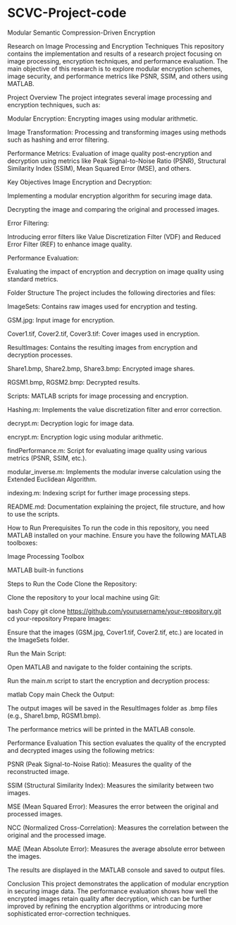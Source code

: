 # SCVC-Project-code
Modular Semantic Compression-Driven Encryption

Research on Image Processing and Encryption Techniques
This repository contains the implementation and results of a research project focusing on image processing, encryption techniques, and performance evaluation. The main objective of this research is to explore modular encryption schemes, image security, and performance metrics like PSNR, SSIM, and others using MATLAB.

Project Overview
The project integrates several image processing and encryption techniques, such as:

Modular Encryption: Encrypting images using modular arithmetic.

Image Transformation: Processing and transforming images using methods such as hashing and error filtering.

Performance Metrics: Evaluation of image quality post-encryption and decryption using metrics like Peak Signal-to-Noise Ratio (PSNR), Structural Similarity Index (SSIM), Mean Squared Error (MSE), and others.

Key Objectives
Image Encryption and Decryption:

Implementing a modular encryption algorithm for securing image data.

Decrypting the image and comparing the original and processed images.

Error Filtering:

Introducing error filters like Value Discretization Filter (VDF) and Reduced Error Filter (REF) to enhance image quality.

Performance Evaluation:

Evaluating the impact of encryption and decryption on image quality using standard metrics.

Folder Structure
The project includes the following directories and files:

ImageSets: Contains raw images used for encryption and testing.

GSM.jpg: Input image for encryption.

Cover1.tif, Cover2.tif, Cover3.tif: Cover images used in encryption.

ResultImages: Contains the resulting images from encryption and decryption processes.

Share1.bmp, Share2.bmp, Share3.bmp: Encrypted image shares.

RGSM1.bmp, RGSM2.bmp: Decrypted results.

Scripts: MATLAB scripts for image processing and encryption.

Hashing.m: Implements the value discretization filter and error correction.

decrypt.m: Decryption logic for image data.

encrypt.m: Encryption logic using modular arithmetic.

findPerformance.m: Script for evaluating image quality using various metrics (PSNR, SSIM, etc.).

modular_inverse.m: Implements the modular inverse calculation using the Extended Euclidean Algorithm.

indexing.m: Indexing script for further image processing steps.

README.md: Documentation explaining the project, file structure, and how to use the scripts.

How to Run
Prerequisites
To run the code in this repository, you need MATLAB installed on your machine. Ensure you have the following MATLAB toolboxes:

Image Processing Toolbox

MATLAB built-in functions

Steps to Run the Code
Clone the Repository:

Clone the repository to your local machine using Git:

bash
Copy
git clone https://github.com/yourusername/your-repository.git
cd your-repository
Prepare Images:

Ensure that the images (GSM.jpg, Cover1.tif, Cover2.tif, etc.) are located in the ImageSets folder.

Run the Main Script:

Open MATLAB and navigate to the folder containing the scripts.

Run the main.m script to start the encryption and decryption process:

matlab
Copy
main
Check the Output:

The output images will be saved in the ResultImages folder as .bmp files (e.g., Share1.bmp, RGSM1.bmp).

The performance metrics will be printed in the MATLAB console.

Performance Evaluation
This section evaluates the quality of the encrypted and decrypted images using the following metrics:

PSNR (Peak Signal-to-Noise Ratio): Measures the quality of the reconstructed image.

SSIM (Structural Similarity Index): Measures the similarity between two images.

MSE (Mean Squared Error): Measures the error between the original and processed images.

NCC (Normalized Cross-Correlation): Measures the correlation between the original and the processed image.

MAE (Mean Absolute Error): Measures the average absolute error between the images.

The results are displayed in the MATLAB console and saved to output files.

Conclusion
This project demonstrates the application of modular encryption in securing image data. The performance evaluation shows how well the encrypted images retain quality after decryption, which can be further improved by refining the encryption algorithms or introducing more sophisticated error-correction techniques.
